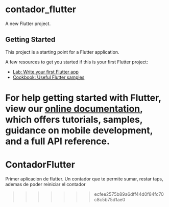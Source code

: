 # contador_flutter

A new Flutter project.

## Getting Started

This project is a starting point for a Flutter application.

A few resources to get you started if this is your first Flutter project:

- [Lab: Write your first Flutter app](https://flutter.dev/docs/get-started/codelab)
- [Cookbook: Useful Flutter samples](https://flutter.dev/docs/cookbook)

For help getting started with Flutter, view our
[online documentation](https://flutter.dev/docs), which offers tutorials,
samples, guidance on mobile development, and a full API reference.
=======
# ContadorFlutter
Primer aplicacion de flutter. Un contador que te permite sumar, restar taps, ademas de poder reiniciar el contador
>>>>>>> ecfee2575b89a6dff44d0f84fc70c8c5b75d1ae0
